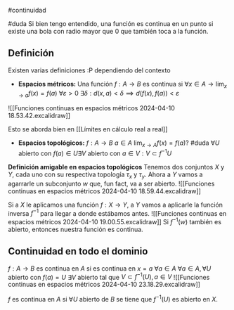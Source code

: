 #continuidad 

#duda Si bien tengo entendido, una función es continua en un punto si existe una bola con radio mayor que 0 que también toca a la función.
## Definición

Existen varias definiciones :P dependiendo del contexto
- **Espacios métricos:**
Una función $f:A\to B$ es continua si $\forall x\in A\to \lim_{ x \to a }f(x)=f(a)$
$\forall\varepsilon>0\text{ }\exists\delta:d(x,a)<\delta\implies d(f(x),f(a))<\varepsilon$

![[Funciones continuas en espacios métricos 2024-04-10 18.53.42.excalidraw]]

Esto se aborda bien en [[Límites en cálculo real a real]]

- **Espacios topológicos:**
$f:A\to B$
$a\in A\text{ }\lim_{ x \to A }f(x)=f(a)?$ #duda 
$\forall U$ abierto con $f(a)\in U\exists V$ abierto con $a\in V:V\subset f^{-1}U$

**Definición amigable en espacios topológicos**
Tenemos dos conjuntos $X$ y $Y$, cada uno con su respectiva topología $\tau_x$ y $\tau_y$. Ahora a $Y$ vamos a agarrarle un subconjunto $w$ que, fun fact, va a ser abierto.
![[Funciones continuas en espacios métricos 2024-04-10 18.59.44.excalidraw]]

Si a $X$ le aplicamos una función $f:X\to Y$, a $Y$ vamos a aplicarle la función inversa $f^{-1}$ para llegar a donde estábamos antes.
![[Funciones continuas en espacios métricos 2024-04-10 19.00.55.excalidraw]]
Si $f^{-1}(w)$ también es abierto, entonces nuestra función es continua.



## Continuidad en todo el dominio
$f:A\to B$ es continua en $A$ si es continua en $x=a\text{  }\forall a\in A$
$\forall a\in A,\forall U$ abierto con $f(a)=U\text{ }\exists V$ abierto tal que $V\subset f^{-1}(U),a\in V$
![[Funciones continuas en espacios métricos 2024-04-10 23.18.29.excalidraw]]

$f$ es continua en $A$ si $\forall U$ abierto de $B$ se tiene que $f^{-1}(U)$ es abierto en $X$.